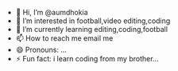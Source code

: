 - 👋 Hi, I’m @aumdhokia
- 👀 I’m interested in football,video editing,coding
- 🌱 I’m currently learning editing,coding,football
- 📫 How to reach me email me
- 😄 Pronouns: ...
- ⚡ Fun fact: i learn coding from my brother...

<!---
aumdhokia/aumdhokia is a ✨ special ✨ repository because its `README.md` (this file) appears on your GitHub profile.
You can click the Preview link to take a look at your changes.
--->

